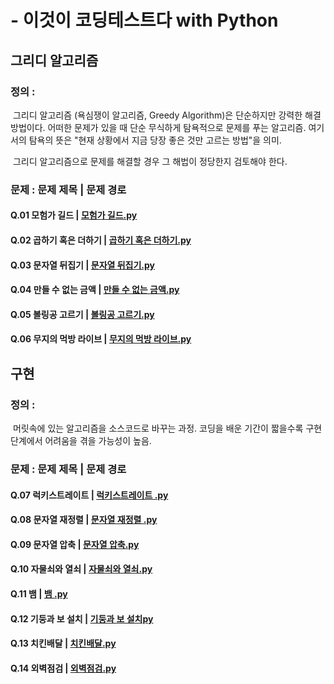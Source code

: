 # - 이것이 코딩테스트다 with Python

## 그리디 알고리즘

### 정의 :

​	그리디 알고리즘 (욕심쟁이 알고리즘, Greedy Algorithm)은 단순하지만 강력한 해결 방법이다.  어떠한 문제가 있을 때 단순 무식하게 탐욕적으로 문제를 푸는 알고리즘. 여기서의 탐욕의 뜻은 "현재 상황에서 지금 당장 좋은 것만 고르는 방법"을 의미.

​	그리디 알고리즘으로 문제를 해결할 경우 그 해법이 정당한지 검토해야 한다. 



### 문제 : 문제 제목 | 문제 경로

#### Q.01 모험가 길드 | [모험가 길드.py](https://github.com/ketkat001/python-coding-test/blob/master/그리디알고리즘/Q01-모험가길드.py)

#### Q.02 곱하기 혹은 더하기 | [곱하기 혹은 더하기.py](https://github.com/ketkat001/python-coding-test/blob/master/그리디알고리즘/Q02-곱하기혹은더하기.py)

#### Q.03 문자열 뒤집기 | [문자열 뒤집기.py](https://github.com/ketkat001/python-coding-test/blob/master/그리디알고리즘/Q03-문자열뒤집기.py)

#### Q.04 만들 수 없는 금액 | [만들 수 없는 금액.py](https://github.com/ketkat001/python-coding-test/blob/master/그리디알고리즘/Q04-만들수없는금액.py)

#### Q.05 볼링공 고르기 | [볼링공 고르기.py](https://github.com/ketkat001/python-coding-test/blob/master/그리디알고리즘/Q05-볼링공고르기.py)

#### Q.06 무지의 먹방 라이브 | [무지의 먹방 라이브.py](https://github.com/ketkat001/python-coding-test/blob/master/그리디알고리즘/Q06-무지의먹방라이브.py)



## 구현

### 정의 : 

​	머릿속에 있는 알고리즘을 소스코드로 바꾸는 과정. 코딩을 배운 기간이 짧을수록 구현단계에서 어려움을 겪을 가능성이 높음. 



### 문제 : 문제 제목 | 문제 경로

#### Q.07 럭키스트레이트 | [럭키스트레이트 .py](https://github.com/ketkat001/python-coding-test/blob/master/구현/Q07-럭키스트레이트.py)

#### Q.08 문자열 재정렬 | [문자열 재정렬 .py](https://github.com/ketkat001/python-coding-test/blob/master/구현/Q08-문자열재정렬.py)

#### Q.09 문자열 압축 | [문자열 압축.py](https://github.com/ketkat001/python-coding-test/blob/master/구현/Q09-문자열압축.py)

#### Q.10 자물쇠와 열쇠 | [자물쇠와 열쇠.py](https://github.com/ketkat001/python-coding-test/blob/master/구현/Q10-자물쇠와열쇠.py)

#### Q.11 뱀 | [뱀 .py](https://github.com/ketkat001/python-coding-test/blob/master/구현/Q11-뱀.py)

#### Q.12 기둥과 보 설치 | [기둥과 보 설치py](https://github.com/ketkat001/python-coding-test/blob/master/구현/Q12-기둥과보설치.py)

#### Q.13 치킨배달 | [치킨배달.py](https://github.com/ketkat001/python-coding-test/blob/master/구현/Q13-치킨배달.py)

#### Q.14 외벽점검 | [외벽점검.py](https://github.com/ketkat001/python-coding-test/blob/master/구현/Q14-외벽점검.py)

